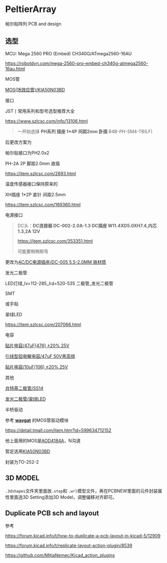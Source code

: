 # PeltierArray
帕尔贴阵列 PCB and design

## 选型

MCU: Mega 2560 PRO (Embed) CH340G/ATmega2560-16AU

https://robotdyn.com/mega-2560-pro-embed-ch340g-atmega2560-16au.html



MOS管

[MOS(场效应管)/KIA50N03BD](https://item.szlcsc.com/458575.html)



接口

JST丨常用系列和型号选型推荐大全

https://www.szlcsc.com/info/13106.html

> 一开始选择 **PH系列 插座 1\*4P 间距2mm 卧插** B4B-PH-SM4-TB(LF)
>

后更改方案为

帕尔贴接口为PH2.0x2

PH-2A 2P 脚距2.0mm 直插

https://item.szlcsc.com/2693.html

温度传感器接口保持原来的

XH插座 1*2P 直针 间距2.5mm

https://item.szlcsc.com/169360.html



电源接口

> DC头：**DC连接器 DC-002-2.0A-1.3 DC插座 W11.4XD5.0XH7.4,内芯1.3,2A 12V**
>
> https://item.szlcsc.com/353351.html
>
> 可能要稍稍掰弯

更改为[AC/DC电源插座/DC-005 5.5-2.0MM 铁材质](https://item.szlcsc.com/16896.html)



发光二极管

LED灯绿_Iv=112-285_λd=520-535 二极管_发光二极管

SMT

或手贴

翠绿LED

https://item.szlcsc.com/207066.html



电容

[贴片电容/47uF(476) ±20% 25V](https://item.szlcsc.com/389810.html)

[引线型铝电解电容/47uF 50V黑高频](https://item.szlcsc.com/46672.html)

[贴片电容/10uF(106) ±20% 25V](https://item.szlcsc.com/97651.html)

其他

[肖特基二极管/SS14](https://item.szlcsc.com/2857.html)

[发光二极管/翠绿LED](https://item.szlcsc.com/207066.html)



半桥驱动

参考 [**wavgat**](https://wavgat.tmall.com/) 的MOS管驱动模块

https://detail.tmall.com/item.htm?id=599634712152

他上面用的MOS是[AOD4184A](https://item.szlcsc.com/100337.html)，N沟道

暂定选用[KIA50N03BD](https://item.szlcsc.com/458575.html)

封装为TO-252-2

## 3D MODEL

`.3dshapes`文件夹里面放`.step`和 `.wrl`模型文件，再在PCBNEW里面的元件封装属性里面选3D Setting添加3D Model，调整偏移对齐即可。



## Duplicate PCB sch and layout

参考

https://forum.kicad.info/t/how-to-duplicate-a-pcb-layout-in-kicad-5/12909

https://forum.kicad.info/t/replicate-layout-action-plugin/8539

https://github.com/MitjaNemec/Kicad_action_plugins